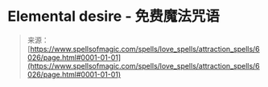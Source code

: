<!--yml

category: 未分类

date: 2024-06-12 18:40:32

-->

# Elemental desire - 免费魔法咒语

> 来源：[https://www.spellsofmagic.com/spells/love_spells/attraction_spells/6026/page.html#0001-01-01](https://www.spellsofmagic.com/spells/love_spells/attraction_spells/6026/page.html#0001-01-01)
